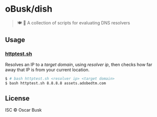 # oBusk/dish

> 🍽 🐚 A collection of scripts for evaluating DNS resolvers

## Usage

### [httptest.sh](./httptest.sh)

Resolves an IP to a _target domain_, using _resolver ip_, then checks how far
away that IP is from your current location.

```bash
$ # bash httptest.sh <resolver ip> <target domain>
$ bash httptest.sh 8.8.8.8 assets.adobedtm.com
```

## License

ISC © Oscar Busk
